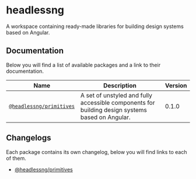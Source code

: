 # headlessng

A workspace containing ready-made libraries for building design systems based on Angular.

## Documentation

Below you will find a list of available packages and a link to their documentation.

| Name                                                                  | Description                                                                                     | Version |
| --------------------------------------------------------------------- | ----------------------------------------------------------------------------------------------- | ------- |
| [`@headlessng/primitives`](packages/@headlessng-primitives/README.md) | A set of unstyled and fully accessible components for building design systems based on Angular. | 0.1.0   |

## Changelogs

Each package contains its own changelog, below you will find links to each of them.

- [@headlessng/primitives](packages/@headlessng-primitives/CHANGELOG.md)
